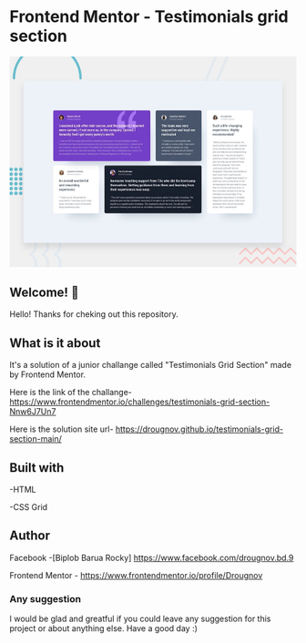 # Frontend Mentor - Testimonials grid section

![Design preview for the testimonials grid section coding challenge](./design/desktop-preview.jpg)

## Welcome! 👋

Hello! Thanks for cheking out this repository.

## What is it about

It's a solution of a junior challange called "Testimonials Grid Section" made by Frontend Mentor.

Here is the link of the challange-
https://www.frontendmentor.io/challenges/testimonials-grid-section-Nnw6J7Un7

Here is the solution site url-
https://drougnov.github.io/testimonials-grid-section-main/

## Built with

-HTML

-CSS Grid

## Author

Facebook -[Biplob Barua Rocky] https://www.facebook.com/drougnov.bd.9

Frontend Mentor - https://www.frontendmentor.io/profile/Drougnov

### Any suggestion

I would be glad and greatful if you could leave any suggestion for this project or about anything else. Have a good day :)
